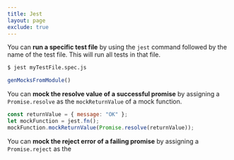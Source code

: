 ```yaml
---
title: Jest
layout: page
exclude: true
---
```


You can **run a specific test file** by using the `jest` command followed by the name of the test file. This will run all tests in that file.
```bash
$ jest myTestFile.spec.js
```


```js
genMocksFromModule()
```

You can **mock the resolve value of a successful promise** by assigning a `Promise.resolve` as the `mockReturnValue` of a mock function.
```js
const returnValue = { message: "OK" };
let mockFunction = jest.fn();
mockFunction.mockReturnValue(Promise.resolve(returnValue));
```

You can **mock the reject error of a failing promise** by assigning a `Promise.reject` as the 
<!--stackedit_data:
eyJoaXN0b3J5IjpbLTExOTc3OTI5MzYsLTE1MDE4NTg3NDYsLT
E1MDA5NTQ2NzAsNzQ4NjM5MTE1XX0=
-->